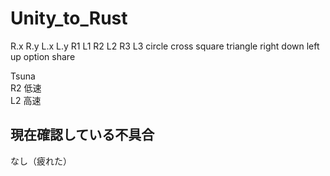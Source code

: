 # Unity_to_Rust
R.x R.y L.x L.y R1 L1 R2 L2 R3 L3 circle cross square triangle right down left up option share

Tsuna  
R2 低速  
L2 高速

## 現在確認している不具合
なし（疲れた）
